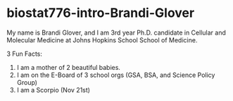 # biostat776-intro-Brandi-Glover
My name is Brandi Glover, and I am 3rd year Ph.D. candidate in Cellular and Molecular Medicine at Johns Hopkins School School of Medicine.

3 Fun Facts:

1. I am a mother of 2 beautiful babies.
2. I am on the E-Board of 3 school orgs (GSA, BSA, and Science Policy Group)
3. I am a Scorpio (Nov 21st)
